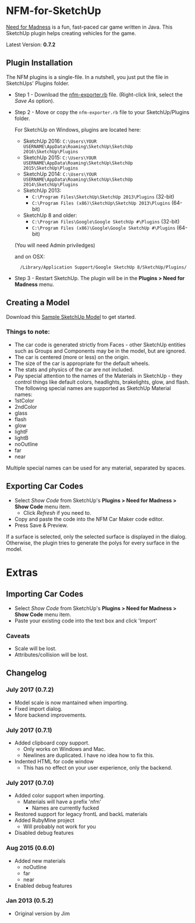 NFM-for-SketchUp
================

[Need for Madness](http://www.needformadness.com/developer/) is a fun, fast-paced car game written in Java. This SketchUp plugin helps creating vehicles for the game.

Latest Version: **0.7.2**

## Plugin Installation

The NFM plugins is a single-file. In a nutshell, you just put the file in SketchUps' Plugins folder.

* Step 1 -
    Download the [nfm-exporter.rb](https://raw.github.com/jimfoltz/NFM-for-SketchUp/master/nfm-exporter.rb) file. (Right-click link, select the *Save  As* option).

* Step 2 - Move or copy the `nfm-exporter.rb` file to your SketchUp/Plugins folder.

    For SketchUp on Windows, plugins are located here:

	* SketchUp 2016: `C:\Users\YOUR USERNAME\AppData\Roaming\SketchUp\SketchUp 2016\SketchUp\Plugins`
	* SketchUp 2015: `C:\Users\YOUR USERNAME\AppData\Roaming\SketchUp\SketchUp 2015\SketchUp\Plugins`
	* SketchUp 2014: `C:\Users\YOUR USERNAME\AppData\Roaming\SketchUp\SketchUp 2014\SketchUp\Plugins`
	* SketchUp 2013:
		* `C:\Program Files\SketchUp\SketchUp 2013\Plugins` (32-bit)
		* `C:\Program Files (x86)\SketchUp\SketchUp 2013\Plugins` (64-bit)
	* SketchUp 8 and older:
		* `C:\Program Files\Google\Google SketchUp #\Plugins` (32-bit)
		* `C:\Program Files (x86)\Google\Google SketchUp #\Plugins` (64-bit)

    (You will need Admin priviledges)    
    
	and on OSX:

        /Library/Application Support/Google SketchUp 8/SketchUp/Plugins/

* Step 3 -
    Restart SketchUp. The plugin will be in the **Plugins > Need for Madness** menu.

## Creating a Model

Download this [Sample SketchUp Model](http://sketchup.google.com/3dwarehouse/details?mid=196de521c5d5c3f0b73ce25f042b849a) to get started.

### Things to note:

* The car code is generated strictly from Faces - other SketchUp entities such as Groups and Components may be in the model, but are ignored.
* The car is centered (more or less) on the origin.
* The size of the car is appropriate for the default wheels.
* The stats and physics of the car are not included.
* Pay special attention to the names of the Materials in SketchUp - they control things like default colors, headlights, brakelights, glow, and flash. The following special names are supported as SketchUp Material names:
 * 1stColor
 * 2ndColor
 * glass
 * flash
 * glow
 * lightF
 * lightB
 * noOutline
 * far
 * near

Multiple special names can be used for any material, separated by spaces.

## Exporting Car Codes

* Select *Show Code* from SketchUp's **Plugins > Need for Madness > Show Code** menu item.
  * Click *Refresh* if you need to.
* Copy and paste the code into the NFM Car Maker code editor.
* Press Save & Preview.

If a surface is selected, only the selected surface is displayed in the dialog. Otherwise, the plugin tries to generate the polys for every surface in the model.

# Extras

## Importing Car Codes

* Select *Show Code* from SketchUp's **Plugins > Need for Madness > Show Code** menu item.
* Paste your existing code into the text box and click 'Import'

### Caveats

* Scale will be lost.
* Attributes/collision will be lost.

## Changelog

### July 2017 (0.7.2)
 * Model scale is now mantained when importing.
 * Fixed import dialog.
 * More backend improvements.

### July 2017 (0.7.1)
 * Added clipboard copy support.
   * Only works on Windows and Mac.
   * Newlines are duplicated. I have no idea how to fix this.
 * Indented HTML for code window
   * This has no effect on your user experience, only the backend.

### July 2017 (0.7.0)
 * Added color support when importing.
   * Materials will have a prefix 'nfm'
     * Names are currently fucked
 * Restored support for legacy frontL and backL materials
 * Added RubyMine project
   * Will probably not work for you
 * Disabled debug features

### Aug 2015 (0.6.0)
 * Added new materials
   * noOutline
   * far
   * near
 * Enabled debug features
 
### Jan 2013 (0.5.2)
 * Original version by Jim
